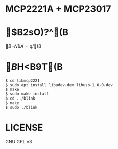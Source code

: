 # MCP2221A + MCP23017

# $B2sO)?^(B

$B$=$N$&$A=q$/(B

# $B%S%k%I$H<B9T(B

	$ cd libmcp2221
	$ sudo apt install libudev-dev libusb-1.0-0-dev
	$ make
	$ sudo make install
	$ cd ../blink
	$ make
	$ sudo ./blink

# LICENSE

GNU GPL v3
